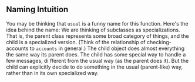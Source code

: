 ## Naming Intuition

You may be thinking that `usual` is a funny name for this function. Here's the
idea behind the name: We are thinking of subclasses as specializations. That
is, the parent class represents some broad category of things, and the child
is a specialized version. (Think of the relationship of checking-accounts to
`accounts` in general.) The child object does almost everything the same way
its parent does. The child has some special way to handle a few messages, di
fferent from the usual way (as the parent does it). But the child can
explicitly decide to do something in the usual (parent-like) way, rather than
in its own specialized way.

